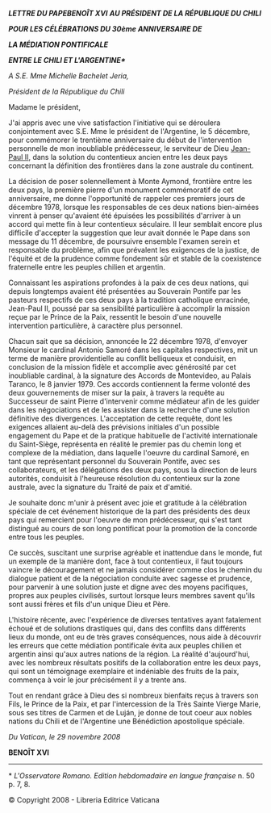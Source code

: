 ***LETTRE DU PAPE******BENOÎT XVI*** ***AU PRÉSIDENT DE LA RÉPUBLIQUE DU CHILI***

***POUR LES CÉLÉBRATIONS DU 30ème ANNIVERSAIRE DE***

***LA MÉDIATION PONTIFICALE***

***ENTRE LE CHILI ET L'ARGENTINE\****

*A S.E. Mme Michelle Bachelet Jeria,*

*Président de la République du Chili*

Madame le président,

J'ai appris avec une vive satisfaction l'initiative qui se déroulera conjointement avec S.E. Mme le président de l'Argentine, le 5 décembre, pour commémorer le trentième anniversaire du début de l'intervention personnelle de mon inoubliable prédécesseur, le serviteur de Dieu [Jean-Paul II](/content/john-paul-ii/fr.html), dans la solution du contentieux ancien entre les deux pays concernant la définition des frontières dans la zone australe du continent.

La décision de poser solennellement à Monte Aymond, frontière entre les deux pays, la première pierre d'un monument commémoratif de cet anniversaire, me donne l'opportunité de rappeler ces premiers jours de décembre 1978, lorsque les responsables de ces deux nations bien-aimées vinrent à penser qu'avaient été épuisées les possibilités d'arriver à un accord qui mette fin à leur contentieux séculaire. Il leur semblait encore plus difficile d'accepter la suggestion que leur avait donnée le Pape dans son message du 11 décembre, de poursuivre ensemble l'examen serein et responsable du problème, afin que prévalent les exigences de la justice, de l'équité et de la prudence comme fondement sûr et stable de la coexistence fraternelle entre les peuples chilien et argentin.

Connaissant les aspirations profondes à la paix de ces deux nations, qui depuis longtemps avaient été présentées au Souverain Pontife par les pasteurs respectifs de ces deux pays à la tradition catholique enracinée, Jean-Paul II, poussé par sa sensibilité particulière à accomplir la mission reçue par le Prince de la Paix, ressentit le besoin d'une nouvelle intervention particulière, à caractère plus personnel.

Chacun sait que sa décision, annoncée le 22 décembre 1978, d'envoyer Monsieur le cardinal Antonio Samoré dans les capitales respectives, mit un terme de manière providentielle au conflit belliqueux et conduisit, en conclusion de la mission fidèle et accomplie avec générosité par cet inoubliable cardinal, à la signature des Accords de Montevideo, au Palais Taranco, le 8 janvier 1979. Ces accords contiennent la ferme volonté des deux gouvernements de miser sur la paix, à travers la requête au Successeur de saint Pierre d'intervenir comme médiateur afin de les guider dans les négociations et de les assister dans la recherche d'une solution définitive des divergences. L'acceptation de cette requête, dont les exigences allaient au-delà des prévisions initiales d'un possible engagement du Pape et de la pratique habituelle de l'activité internationale du Saint-Siège, représenta en réalité le premier pas du chemin long et complexe de la médiation, dans laquelle l'oeuvre du cardinal Samoré, en tant que représentant personnel du Souverain Pontife, avec ses collaborateurs, et les délégations des deux pays, sous la direction de leurs autorités, conduisit à l'heureuse résolution du contentieux sur la zone australe, avec la signature du Traité de paix et d'amitié.

Je souhaite donc m'unir à présent avec joie et gratitude à la célébration spéciale de cet événement historique de la part des présidents des deux pays qui remercient pour l'oeuvre de mon prédécesseur, qui s'est tant distingué au cours de son long pontificat pour la promotion de la concorde entre tous les peuples.

Ce succès, suscitant une surprise agréable et inattendue dans le monde, fut un exemple de la manière dont, face à tout contentieux, il faut toujours vaincre le découragement et ne jamais considérer comme clos le chemin du dialogue patient et de la négociation conduite avec sagesse et prudence, pour parvenir à une solution juste et digne avec des moyens pacifiques, propres aux peuples civilisés, surtout lorsque leurs membres savent qu'ils sont aussi frères et fils d'un unique Dieu et Père.

L'histoire récente, avec l'expérience de diverses tentatives ayant fatalement échoué et de solutions drastiques qui, dans des conflits dans différents lieux du monde, ont eu de très graves conséquences, nous aide à découvrir les erreurs que cette médiation pontificale évita aux peuples chilien et argentin ainsi qu'aux autres nations de la région. La réalité d'aujourd'hui, avec les nombreux résultats positifs de la collaboration entre les deux pays, qui sont un témoignage exemplaire et indéniable des fruits de la paix, commença à voir le jour précisément il y a trente ans.

Tout en rendant grâce à Dieu des si nombreux bienfaits reçus à travers son Fils, le Prince de la Paix, et par l'intercession de la Très Sainte Vierge Marie, sous ses titres de Carmen et de Luján, je donne de tout coeur aux nobles nations du Chili et de l'Argentine une Bénédiction apostolique spéciale.

*Du Vatican, le 29 novembre 2008*

**BENOÎT XVI**

* * *

\* *L'Osservatore Romano. Edition hebdomadaire en langue française* n. 50 p. 7, 8.

© Copyright 2008 - Libreria Editrice Vaticana